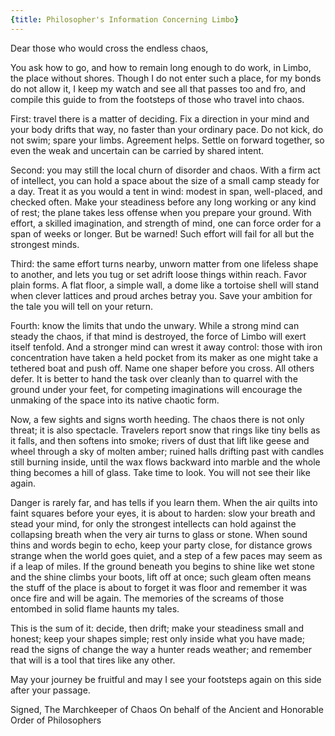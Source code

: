 ```yaml
---
{title: Philosopher's Information Concerning Limbo}
---
```

Dear those who would cross the endless chaos,

You ask how to go, and how to remain long enough to do work, in Limbo, the place without shores. Though I do not enter such a place, for my bonds do not allow it, I keep my watch and see all that passes too and fro, and compile this guide to from the footsteps of those who travel into chaos. 

First: travel there is a matter of deciding. Fix a direction in your mind and your body drifts that way, no faster than your ordinary pace. Do not kick, do not swim; spare your limbs. Agreement helps. Settle on forward together, so even the weak and uncertain can be carried by shared intent. 

Second: you may still the local churn of disorder and chaos. With a firm act of intellect, you can hold a space about the size of a small camp steady for a day. Treat it as you would a tent in wind: modest in span, well-placed, and checked often. Make your steadiness before any long working or any kind of rest; the plane takes less offense when you prepare your ground. With effort, a skilled imagination, and strength of mind, one can force order for a span of weeks or longer. But be warned! Such effort will fail for all but the strongest minds. 

Third: the same effort turns nearby, unworn matter from one lifeless shape to another, and lets you tug or set adrift loose things within reach. Favor plain forms. A flat floor, a simple wall, a dome like a tortoise shell will stand when clever lattices and proud arches betray you. Save your ambition for the tale you will tell on your return.

Fourth: know the limits that undo the unwary. While a strong mind can steady the chaos, if that mind is destroyed, the force of Limbo will exert itself tenfold. And a stronger mind can wrest it away control: those with iron concentration have taken a held pocket from its maker as one might take a tethered boat and push off. Name one shaper before you cross. All others defer. It is better to hand the task over cleanly than to quarrel with the ground under your feet, for competing imaginations will encourage the unmaking of the space into its native chaotic form. 

Now, a few sights and signs worth heeding. The chaos there is not only threat; it is also spectacle. Travelers report snow that rings like tiny bells as it falls, and then softens into smoke; rivers of dust that lift like geese and wheel through a sky of molten amber; ruined halls drifting past with candles still burning inside, until the wax flows backward into marble and the whole thing becomes a hill of glass. Take time to look. You will not see their like again.

Danger is rarely far, and has tells if you learn them. When the air quilts into faint squares before your eyes, it is about to harden: slow your breath and stead your mind, for only the strongest intellects can hold against the collapsing breath when the very air turns to glass or stone. When sound thins and words begin to echo, keep your party close, for distance grows strange when the world goes quiet, and a step of a few paces may seem as if a leap of miles. If the ground beneath you begins to shine like wet stone and the shine climbs your boots, lift off at once; such gleam often means the stuff of the place is about to forget it was floor and remember it was once fire and will be again. The memories of the screams of those entombed in solid flame haunts my tales. 

This is the sum of it: decide, then drift; make your steadiness small and honest; keep your shapes simple; rest only inside what you have made; read the signs of change the way a hunter reads weather; and remember that will is a tool that tires like any other. 

May your journey be fruitful and may I see your footsteps again on this side after your passage. 

Signed, 
The Marchkeeper of Chaos
On behalf of the Ancient and Honorable Order of Philosophers

